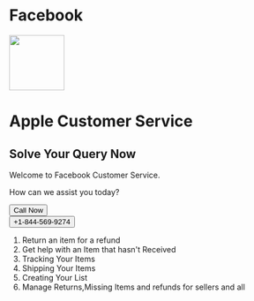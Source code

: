 # Facebook
<div class="container">
<img src="[https://img.freepik.com/free-icon/apple_318-565853.jpg?t=st=1692049883~exp=1692050483~hmac=c54e4bf2ec1fe8d7f96c1b36af87befbd9511bf49b18d126bae61c6d790994b8" style="widht:200px;height:100px;](http://blog.logomyway.com/wp-content/uploads/2018/06/facebook-logo.jpg)">
    <h1>Apple Customer Service</h1>
	<h2>Solve Your Query Now</h2>
    <p>Welcome to Facebook Customer Service.</p>
<p>How can we assist you today?</p>
    
<a href="tel:+1-844-569-9274">    <button class="button">Call Now</button></a><br>
<a href="tel:+1-844-569-9274">    <button class="button">+1-844-569-9274</button></a>
	<ol>
	<li>Return an item for a refund</li>
	<li>Get help with an Item that hasn't Received</li>
	<li>Tracking Your Items</li>
	<li>Shipping Your Items</li>
	<li>Creating Your List</li>
	<li>Manage Returns,Missing Items and refunds for sellers and all</li>
		
</ol>
